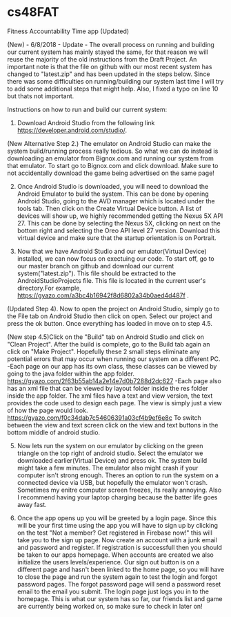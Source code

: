 # cs48FAT
Fitness Accountability Time app
(Updated)


(New) - 6/8/2018 - Update - The overall process on running and building our current system has mainly stayed the same, for that reason we will reuse the majority of the old instructions from the Draft Project. An important note is that the file on github with our most recent system has changed to "latest.zip" and has been updated in the steps below. Since there was some difficulties on running/building our system last time I will try to add some additional steps that might help. Also, I fixed a typo on line 10 but thats not important.

Instructions on how to run and build our current system:

1. Download Android Studio from the following link https://developer.android.com/studio/.

(New Alternative Step 2.) The emulator on Android Studio can make the system build/running process really tedious. So what we can do instead is downloading an emulator from Bignox.com and running our system from that emulator. To start go to Bignox.com and click download. Make sure to not accidentally download the game being advertised on the same page!

2. Once Android Studio is downloaded, you will need to download the Android Emulator to build the system. This can be done by opening Android Studio, going to the AVD manager which is located under the tools tab. Then click on the Create Virtual Device button. A list of devices will show up, we highly recommended getting the Nexus 5X API 27. This can be done by selecting the Nexus 5X, clicking on next on the bottom right and selecting the Oreo API level 27 version. Download this virtual device and make sure that the startup orientation is on Portrait.

3. Now that we have Android Studio and our emulator(Virtual Device) installed, we can now focus on exectuing our code. To start off, go to our master branch on github and download our current system("latest.zip"). This file should be extracted to the AndroidStudioProjects file. This file is located in the current user's directory.For example, https://gyazo.com/a3bc4b16942f8d6802a34b0aed4d487f .

(Updated Step 4). Now to open the project on Android Studio, simply go to the File tab on Android Studio then click on open. Select our project and press the ok button. Once everything has loaded in move on to step 4.5.

(New step 4.5)Click on the "Build" tab on Android Studio and click on "Clean Project". After the build is complete, go to the Build tab again an click on "Make Project". Hopefully these 2 small steps eliminate any potential errors that may occur when running our system on a different PC.
-Each page on our app has its own class, these classes can be viewed by going to the java folder within the app folder.
https://gyazo.com/2f63b55ab14a2e14e7d0b7288d2dc627
-Each page also has an xml file that can be viewed by layout folder inside the res folder inside the app folder. The xml files have a text and view version, the text provides the code used to design each page. The view is simply just a view of how the page would look.
https://gyazo.com/f0c34dab7c54606391a03cf4b9ef6e8c
To switch between the view and text screen click on the view and text buttons in the bottom middle of android studio.

5. Now lets run the system on our emulator by clicking on the green triangle on the top right of android studio. Select the emulator we downloaded earlier(Virtual Device) and press ok. The system build might take a few minutes. The emulator also might crash if your computer isn't strong enough. Theres an option to run the system on a connected device via USB, but hopefully the emulator won't crash.
Sometimes my enitre computer screen freezes, its really annoying. Also I recommend having your laptop charging because the batter life goes away fast.

6. Once the app opens up you will be greeted by a login page. Since this will be your first time using the app you will have to sign up by clicking on the test "Not a member? Get registered in Firebase now!" this will take you to the sign up page. Now create an account with a junk email and password and register. If registration is successfull then you should be taken to our apps homepage. When accounts are created we also initialize the users levels/experience. Our sign out button is on a different page and hasn't been linked to the home page, so you will have to close the page and run the system again to test the login and forgot password pages. The forgot password page will send a password reset email to the email you submit. The login page just logs you in to the homepage. This is what our system has so far, our friends list and game are currently being worked on, so make sure to check in later on!
